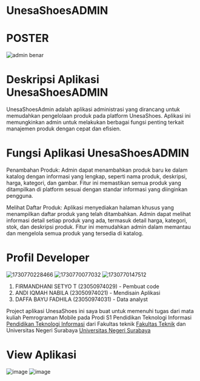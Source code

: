 # UnesaShoesADMIN

# POSTER

![admin benar](https://github.com/user-attachments/assets/b0815514-0893-4d8a-81ff-64f24ce86c9a)


# Deskripsi Aplikasi UnesaShoesADMIN
UnesaShoesAdmin adalah aplikasi administrasi yang dirancang untuk memudahkan pengelolaan produk pada platform UnesaShoes. Aplikasi ini memungkinkan admin untuk melakukan berbagai fungsi penting terkait manajemen produk dengan cepat dan efisien.

# Fungsi Aplikasi UnesaShoesADMIN

Penambahan Produk: Admin dapat menambahkan produk baru ke dalam katalog dengan informasi yang lengkap, seperti nama produk, deskripsi, harga, kategori, dan gambar. Fitur ini memastikan semua produk yang ditampilkan di platform sesuai dengan standar informasi yang diinginkan pengguna.

Melihat Daftar Produk: Aplikasi menyediakan halaman khusus yang menampilkan daftar produk yang telah ditambahkan. Admin dapat melihat informasi detail setiap produk yang ada, termasuk detail harga, kategori, stok, dan deskripsi produk. Fitur ini memudahkan admin dalam memantau dan mengelola semua produk yang tersedia di katalog.

# Profil Developer

![1730770228466](https://github.com/user-attachments/assets/2033ab65-2c44-49a4-a568-9ebf9749af22) 
![1730770077032](https://github.com/user-attachments/assets/64ff5a06-0980-4f51-a463-3e753b55abd8) 
![1730770147512](https://github.com/user-attachments/assets/72adc844-e1b3-439f-a76a-cb9452bfb43d) 

1. FIRMANDHANI SETYO T    (23050974029) - Pembuat code
2. ANDI IQMAH NABILA      (23050974021) - Mendisain Aplikasi
3. DAFFA BAYU FADHILA     (23050974031) - Data analyst
   
Project aplikasi UnesaShoes ini saya buat untuk memenuhi tugas dari mata kuliah Pemrograman Mobile pada Prodi S1 Pendidikan Teknologi Informasi [Pendidikan Teknologi Informasi](https://pendidikan-ti.ft.unesa.ac.id/) dari Fakultas teknik [Fakultas Teknik](https://ft.unesa.ac.id/) dan Universitas Negeri Surabaya [Universitas Negeri Surabaya](https://unesa.ac.id/) 

# View Aplikasi

![image](https://github.com/user-attachments/assets/5ae97449-ea78-4045-b127-09be2f27b34d) ![image](https://github.com/user-attachments/assets/960cdb00-a4ee-4450-bd27-0c4a4f698702)






